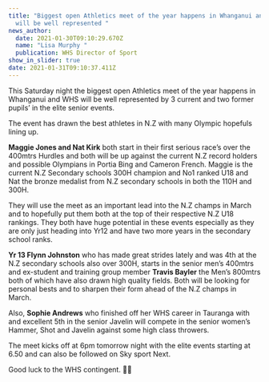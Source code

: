 ```yaml
---
title: "Biggest open Athletics meet of the year happens in Whanganui and WHS
  will be well represented "
news_author:
  date: 2021-01-30T09:10:29.670Z
  name: "Lisa Murphy "
  publication: WHS Director of Sport
show_in_slider: true
date: 2021-01-31T09:10:37.411Z
---
```

This Saturday night the biggest open Athletics meet of the year happens in Whanganui and WHS will be well represented by 3 current and two former pupils’ in the elite senior events.

The event has drawn the best athletes in N.Z with many Olympic hopefuls lining up.

**Maggie Jones and Nat Kirk** both start in their first serious race’s over the 400mtrs Hurdles and both will be up against the current N.Z record holders and possible Olympians in Portia Bing and Cameron French. Maggie is the current N.Z Secondary schools 300H champion and No1 ranked U18 and Nat the bronze medalist from N.Z secondary schools in both the 110H and 300H.

They will use the meet as an important lead into the N.Z champs in March and to hopefully put them both at the top of their respective N.Z U18 rankings. They both have huge potential in these events especially as they are only just heading into Yr12 and have two more years in the secondary school ranks.

**Yr 13 Flynn Johnston** who has made great strides lately and was 4th at the N.Z secondary schools also over 300H, starts in the senior men’s 400mtrs and ex-student and training group member **Travis Bayler** the Men’s 800mtrs both of which have also drawn high quality fields. Both will be looking for personal bests and to sharpen their form ahead of the N.Z champs in March.

Also, **Sophie Andrews** who finished off her WHS career in Tauranga with and excellent 5th in the senior Javelin will compete in the senior women’s Hammer, Shot and Javelin against some high class throwers.

The meet kicks off at 6pm tomorrow night with the elite events starting at 6.50 and can also be followed on Sky sport Next. 

Good luck to the WHS contingent. 💚💛